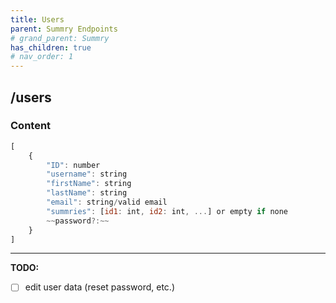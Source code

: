 ```yaml
---
title: Users
parent: Summry Endpoints
# grand_parent: Summry
has_children: true
# nav_order: 1
---
```


## /users

### Content


```js
[
    {
        "ID": number
        "username": string
        "firstName": string
        "lastName": string
        "email": string/valid email
        "summries": [id1: int, id2: int, ...] or empty if none
        ~~password?:~~
    }
]
```

---

**TODO:**

- [ ] edit user data (reset password, etc.)
